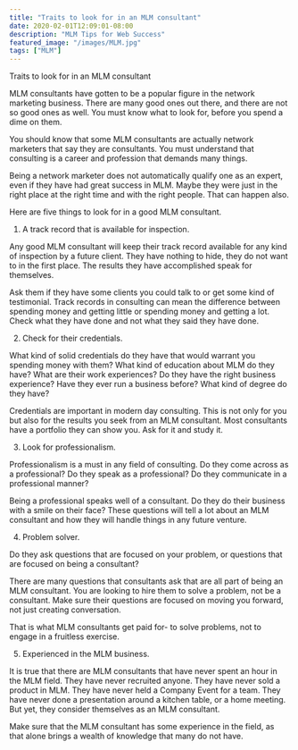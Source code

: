 ```yaml
---
title: "Traits to look for in an MLM consultant"
date: 2020-02-01T12:09:01-08:00
description: "MLM Tips for Web Success"
featured_image: "/images/MLM.jpg"
tags: ["MLM"]
---
```


Traits to look for in an MLM consultant


MLM consultants have gotten to be a popular figure in the network marketing business. There are many good ones out there, and there are not so good ones as well. You must know what to look for, before you spend a dime on them.

You should know that some MLM consultants are actually network marketers that say they are consultants. You must understand that consulting is a career and profession that demands many things.
 
Being a network marketer does not automatically qualify one as an expert, even if they have had great success in MLM. Maybe they were just in the right place at the right time and with the right people. That can happen also.

Here are five things to look for in a good MLM consultant.

1. A track record that is available for inspection.

Any good MLM consultant will keep their track record available for any kind of inspection by a future client. They have nothing to hide, they do not want to in the first place. The results they have accomplished speak for themselves.

Ask them if they have some clients you could talk to or get some kind of testimonial. Track records in consulting can mean the difference between spending money and getting little or spending money and getting a lot. Check what they have done and not what they said they have done. 

2. Check for their credentials.

What kind of solid credentials do they have that would warrant you spending money with them? What kind of education about MLM do they have? What are their work experiences? Do they have the right business experience? Have they ever run a business before? What kind of degree do they have?

Credentials are important in modern day consulting. This is not only for you but also for the results you seek from an MLM consultant. Most consultants have a portfolio they can show you. Ask for it and study it.

3. Look for professionalism.

Professionalism is a must in any field of consulting. Do they come across as a professional? Do they speak as a professional? Do they communicate in a professional manner? 

Being a professional speaks well of a consultant. Do they do their business with a smile on their face? These questions will tell a lot about an MLM consultant and how they will handle things in any future venture.

4) Problem solver.

Do they ask questions that are focused on your problem, or questions that are focused on being a consultant?

There are many questions that consultants ask that are all part of being an MLM consultant. You are looking to hire them to solve a problem, not be a consultant. Make sure their questions are focused on moving you forward, not just creating conversation.

That is what MLM consultants get paid for- to solve problems, not to engage in a fruitless exercise.

5) Experienced in the MLM business.

It is true that there are MLM consultants that have never spent an hour in the MLM field. They have never recruited anyone. They have never sold a product in MLM. They have never held a Company Event for a team. They have never done a presentation around a kitchen table, or a home meeting. But yet, they consider themselves as an MLM consultant.

Make sure that the MLM consultant has some experience in the field, as that alone brings a wealth of knowledge that many do not have. 

